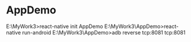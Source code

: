 # AppDemo

E:\MyWork3>react-native init AppDemo
E:\MyWork3\AppDemo>react-native run-android
E:\MyWork3\AppDemo>adb reverse tcp:8081 tcp:8081
